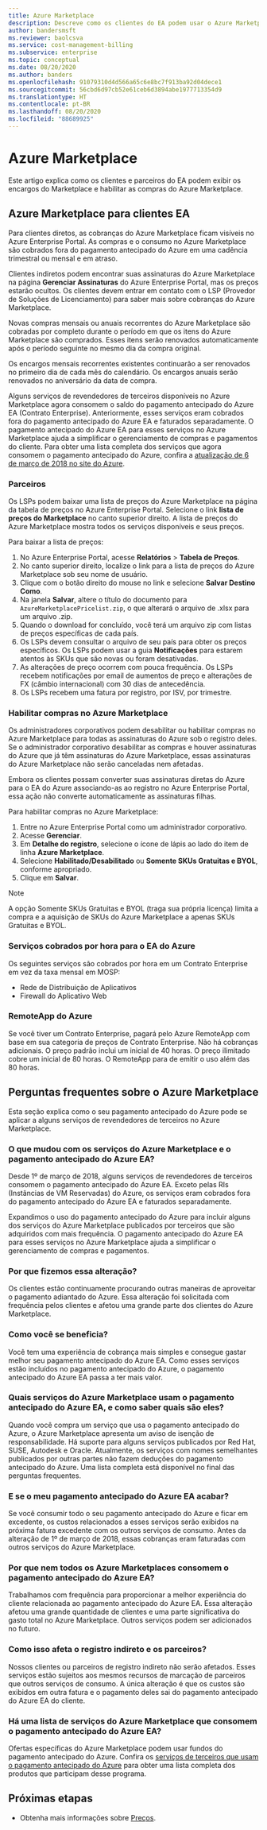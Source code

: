 ```yaml
---
title: Azure Marketplace
description: Descreve como os clientes do EA podem usar o Azure Marketplace
author: bandersmsft
ms.reviewer: baolcsva
ms.service: cost-management-billing
ms.subservice: enterprise
ms.topic: conceptual
ms.date: 08/20/2020
ms.author: banders
ms.openlocfilehash: 91079310d4d566a65c6e8bc7f913ba92d04dece1
ms.sourcegitcommit: 56cbd6d97cb52e61ceb6d3894abe1977713354d9
ms.translationtype: HT
ms.contentlocale: pt-BR
ms.lasthandoff: 08/20/2020
ms.locfileid: "88689925"
---
```

# <a name="azure-marketplace"></a>Azure Marketplace

Este artigo explica como os clientes e parceiros do EA podem exibir os encargos do Marketplace e habilitar as compras do Azure Marketplace.

## <a name="azure-marketplace-for-ea-customers"></a>Azure Marketplace para clientes EA

Para clientes diretos, as cobranças do Azure Marketplace ficam visíveis no Azure Enterprise Portal. As compras e o consumo no Azure Marketplace são cobrados fora do pagamento antecipado do Azure em uma cadência trimestral ou mensal e em atraso.

Clientes indiretos podem encontrar suas assinaturas do Azure Marketplace na página **Gerenciar Assinaturas** do Azure Enterprise Portal, mas os preços estarão ocultos. Os clientes devem entrar em contato com o LSP (Provedor de Soluções de Licenciamento) para saber mais sobre cobranças do Azure Marketplace.

Novas compras mensais ou anuais recorrentes do Azure Marketplace são cobradas por completo durante o período em que os itens do Azure Marketplace são comprados. Esses itens serão renovados automaticamente após o período seguinte no mesmo dia da compra original.

Os encargos mensais recorrentes existentes continuarão a ser renovados no primeiro dia de cada mês do calendário. Os encargos anuais serão renovados no aniversário da data de compra.

Alguns serviços de revendedores de terceiros disponíveis no Azure Marketplace agora consomem o saldo do pagamento antecipado do Azure EA (Contrato Enterprise). Anteriormente, esses serviços eram cobrados fora do pagamento antecipado do Azure EA e faturados separadamente. O pagamento antecipado do Azure EA para esses serviços no Azure Marketplace ajuda a simplificar o gerenciamento de compras e pagamentos do cliente. Para obter uma lista completa dos serviços que agora consomem o pagamento antecipado do Azure, confira a [atualização de 6 de março de 2018 no site do Azure](https://azure.microsoft.com/updates/azure-marketplace-third-party-reseller-services-now-use-azure-monetary-commitment/).

### <a name="partners"></a>Parceiros

Os LSPs podem baixar uma lista de preços do Azure Marketplace na página da tabela de preços no Azure Enterprise Portal. Selecione o link **lista de preços do Marketplace** no canto superior direito. A lista de preços do Azure Marketplace mostra todos os serviços disponíveis e seus preços.

Para baixar a lista de preços:

1. No Azure Enterprise Portal, acesse **Relatórios** > **Tabela de Preços**.
1. No canto superior direito, localize o link para a lista de preços do Azure Marketplace sob seu nome de usuário.
1. Clique com o botão direito do mouse no link e selecione **Salvar Destino Como**.
1. Na janela **Salvar**, altere o título do documento para `AzureMarketplacePricelist.zip`, o que alterará o arquivo de .xlsx para um arquivo .zip.
1. Quando o download for concluído, você terá um arquivo zip com listas de preços específicas de cada país.
1. Os LSPs devem consultar o arquivo de seu país para obter os preços específicos. Os LSPs podem usar a guia **Notificações** para estarem atentos às SKUs que são novas ou foram desativadas.
1. As alterações de preço ocorrem com pouca frequência. Os LSPs recebem notificações por email de aumentos de preço e alterações de FX (câmbio internacional) com 30 dias de antecedência.
1. Os LSPs recebem uma fatura por registro, por ISV, por trimestre.

### <a name="enabling-azure-marketplace-purchases"></a>Habilitar compras no Azure Marketplace

Os administradores corporativos podem desabilitar ou habilitar compras no Azure Marketplace para todas as assinaturas do Azure sob o registro deles. Se o administrador corporativo desabilitar as compras e houver assinaturas do Azure que já têm assinaturas do Azure Marketplace, essas assinaturas do Azure Marketplace não serão canceladas nem afetadas.

Embora os clientes possam converter suas assinaturas diretas do Azure para o EA do Azure associando-as ao registro no Azure Enterprise Portal, essa ação não converte automaticamente as assinaturas filhas.

Para habilitar compras no Azure Marketplace:

1. Entre no Azure Enterprise Portal como um administrador corporativo.
1. Acesse **Gerenciar**.
1. Em **Detalhe do registro**, selecione o ícone de lápis ao lado do item de linha **Azure Marketplace**.
1. Selecione **Habilitado/Desabilitado** ou **Somente SKUs Gratuitas e BYOL**, conforme apropriado.
1. Clique em **Salvar**.

> [!NOTE]
> A opção Somente SKUs Gratuitas e BYOL (traga sua própria licença) limita a compra e a aquisição de SKUs do Azure Marketplace a apenas SKUs Gratuitas e BYOL.

### <a name="services-billed-hourly-for-azure-ea"></a>Serviços cobrados por hora para o EA do Azure

Os seguintes serviços são cobrados por hora em um Contrato Enterprise em vez da taxa mensal em MOSP:

- Rede de Distribuição de Aplicativos
- Firewall do Aplicativo Web

### <a name="azure-remoteapp"></a>RemoteApp do Azure

Se você tiver um Contrato Enterprise, pagará pelo Azure RemoteApp com base em sua categoria de preços de Contrato Enterprise. Não há cobranças adicionais. O preço padrão inclui um inicial de 40 horas. O preço ilimitado cobre um inicial de 80 horas. O RemoteApp para de emitir o uso além das 80 horas.

## <a name="azure-marketplace-faq"></a>Perguntas frequentes sobre o Azure Marketplace

Esta seção explica como o seu pagamento antecipado do Azure pode se aplicar a alguns serviços de revendedores de terceiros no Azure Marketplace.

### <a name="what-changed-with-azure-marketplace-services-and-azure-ea-prepayment"></a>O que mudou com os serviços do Azure Marketplace e o pagamento antecipado do Azure EA?

Desde 1º de março de 2018, alguns serviços de revendedores de terceiros consomem o pagamento antecipado do Azure EA. Exceto pelas RIs (Instâncias de VM Reservadas) do Azure, os serviços eram cobrados fora do pagamento antecipado do Azure EA e faturados separadamente.

Expandimos o uso do pagamento antecipado do Azure para incluir alguns dos serviços do Azure Marketplace publicados por terceiros que são adquiridos com mais frequência. O pagamento antecipado do Azure EA para esses serviços no Azure Marketplace ajuda a simplificar o gerenciamento de compras e pagamentos.

### <a name="why-did-we-make-this-change"></a>Por que fizemos essa alteração?

Os clientes estão continuamente procurando outras maneiras de aproveitar o pagamento adiantado do Azure. Essa alteração foi solicitada com frequência pelos clientes e afetou uma grande parte dos clientes do Azure Marketplace.

### <a name="how-do-you-benefit"></a>Como você se beneficia?

Você tem uma experiência de cobrança mais simples e consegue gastar melhor seu pagamento antecipado do Azure EA. Como esses serviços estão incluídos no pagamento antecipado do Azure, o pagamento antecipado do Azure EA passa a ter mais valor.

### <a name="what-azure-marketplace-services-use-azure-ea-prepayment-and-how-do-i-know"></a>Quais serviços do Azure Marketplace usam o pagamento antecipado do Azure EA, e como saber quais são eles?

Quando você compra um serviço que usa o pagamento antecipado do Azure, o Azure Marketplace apresenta um aviso de isenção de responsabilidade. Há suporte para alguns serviços publicados por Red Hat, SUSE, Autodesk e Oracle. Atualmente, os serviços com nomes semelhantes publicados por outras partes não fazem deduções do pagamento antecipado do Azure. Uma lista completa está disponível no final das perguntas frequentes.

### <a name="what-if-my-azure-ea-prepayment-runs-out"></a>E se o meu pagamento antecipado do Azure EA acabar?

Se você consumir todo o seu pagamento antecipado do Azure e ficar em excedente, os custos relacionados a esses serviços serão exibidos na próxima fatura excedente com os outros serviços de consumo. Antes da alteração de 1º de março de 2018, essas cobranças eram faturadas com outros serviços do Azure Marketplace.

### <a name="why-dont-all-azure-marketplaces-consume-azure-ea-prepayment"></a>Por que nem todos os Azure Marketplaces consomem o pagamento antecipado do Azure EA?

Trabalhamos com frequência para proporcionar a melhor experiência do cliente relacionada ao pagamento antecipado do Azure EA. Essa alteração afetou uma grande quantidade de clientes e uma parte significativa do gasto total no Azure Marketplace. Outros serviços podem ser adicionados no futuro.

### <a name="how-does-this-impact-indirect-enrollment-and-partners"></a>Como isso afeta o registro indireto e os parceiros?

Nossos clientes ou parceiros de registro indireto não serão afetados. Esses serviços estão sujeitos aos mesmos recursos de marcação de parceiros que outros serviços de consumo. A única alteração é que os custos são exibidos em outra fatura e o pagamento deles sai do pagamento antecipado do Azure EA do cliente.

### <a name="is-there-a-list-of-azure-marketplace-services-that-consume-azure-ea-prepayment"></a>Há uma lista de serviços do Azure Marketplace que consomem o pagamento antecipado do Azure EA?

Ofertas específicas do Azure Marketplace podem usar fundos do pagamento antecipado do Azure. Confira os [serviços de terceiros que usam o pagamento antecipado do Azure](https://azure.microsoft.com/updates/azure-marketplace-third-party-reseller-services-now-use-azure-monetary-commitment) para obter uma lista completa dos produtos que participam desse programa.


## <a name="next-steps"></a>Próximas etapas

- Obtenha mais informações sobre [Preços](ea-pricing-overview.md).